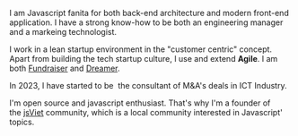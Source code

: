I&nbsp;am Javascript fanita for both back-end architecture and modern front-end application. I have a strong know-how to be both an engineering manager and a markeing technologist. 

I&nbsp;work in a lean startup environment in the "customer centric" concept. Apart from building the tech startup culture, I use and extend **Agile**. I am both [Fundraiser](https://www.sggpnews.org.vn/startup-gcalls-with-1-million-post69280.html) and [Dreamer](https://tuoitrenews.vn/news/business/20160724/vietnamese-entrepreneurs-talk-culture-of-failure-to-local-startup-ecosystem/9844.html).

In 2023, I&nbsp;have started to be&nbsp; the consultant of M&A's deals in ICT Industry.

I'm open source and javascript enthusiast. That's why I'm a&nbsp;founder of the&nbsp;[jsViet](www.facebook.com/groups/jsviet.org/) community, which is a&nbsp;local community interested in Javascript' topics.
